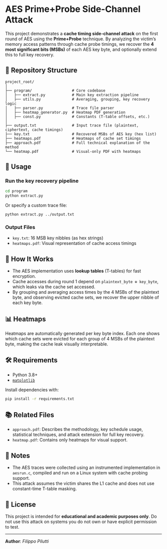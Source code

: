 # AES Prime+Probe Side-Channel Attack

This project demonstrates a **cache timing side-channel attack** on the first round of AES using the **Prime+Probe** technique. By analyzing the victim’s memory access patterns through cache probe timings, we recover the **4 most significant bits (MSBs)** of each AES key byte, and optionally extend this to full key recovery.

## 📂 Repository Structure

```
project_root/
│
├── program/                  # Core codebase
│   ├── extract.py            # Main key extraction pipeline
│   ├── utils.py              # Averaging, grouping, key recovery logic
│   ├── parser.py             # Trace file parser
│   ├── heatmap_generator.py  # Heatmap PDF generation
│   ├── const.py              # Constants (T-table offsets, etc.)
│
├── output.txt                # Input trace file (plaintext, ciphertext, cache timings)
├── key.txt                   # Recovered MSBs of AES key (hex list)
├── heatmaps.pdf              # Heatmaps of cache set timings
├── approach.pdf              # Full technical explanation of the method
└── heatmap.pdf               # Visual-only PDF with heatmaps
```

## 🚀 Usage

### Run the key recovery pipeline

```bash
cd program
python extract.py
```

Or specify a custom trace file:

```bash
python extract.py ../output.txt
```

### Output Files

- `key.txt`: 16 MSB key nibbles (as hex strings)
- `heatmaps.pdf`: Visual representation of cache access timings

## 🧠 How It Works

- The AES implementation uses **lookup tables** (T-tables) for fast encryption.
- Cache accesses during round 1 depend on `plaintext_byte ⊕ key_byte`, which leaks via the cache set accessed.
- By grouping and averaging access times by the 4 MSBs of the plaintext byte, and observing evicted cache sets, we recover the upper nibble of each key byte.

## 📊 Heatmaps

Heatmaps are automatically generated per key byte index. Each one shows which cache sets were evicted for each group of 4 MSBs of the plaintext byte, making the cache leak visually interpretable.

## 🛠 Requirements

- Python 3.8+
- [`matplotlib`](https://matplotlib.org/)

Install dependencies with:

```bash
pip install -r requirements.txt
```

## 📚 Related Files

- `approach.pdf`: Describes the methodology, key schedule usage, statistical techniques, and attack extension for full key recovery.
- `heatmap.pdf`: Contains only heatmaps for visual support.

## 📎 Notes

- The AES traces were collected using an instrumented implementation in `aesrun.c`, compiled and run on a Linux system with cache probing support.
- This attack assumes the victim shares the L1 cache and does not use constant-time T-table masking.

## 📄 License

This project is intended for **educational and academic purposes only**. Do not use this attack on systems you do not own or have explicit permission to test.

---

**Author**: *Filippo Pilutti*  
